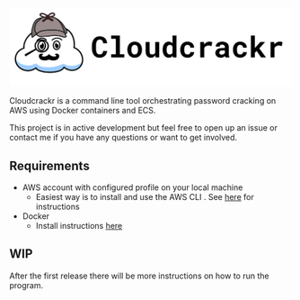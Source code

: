 <img src="https://raw.githubusercontent.com/Nineluj/cloudcrackr/master/assets/banner.png" alt="logo"/>

Cloudcrackr is a command line tool orchestrating password cracking on AWS using Docker containers and ECS.

This project is in active development but feel free to open up an issue or 
contact me if you have any questions or want to get involved.

## Requirements
* AWS account with configured profile on your local machine
    * Easiest way is to install and use the AWS CLI . See [here](https://docs.aws.amazon.com/cli/latest/userguide/cli-chap-configure.html) for instructions
* Docker
    * Install instructions [here](https://docs.docker.com/engine/install/)

## WIP
After the first release there will be more instructions on how to run the program.
